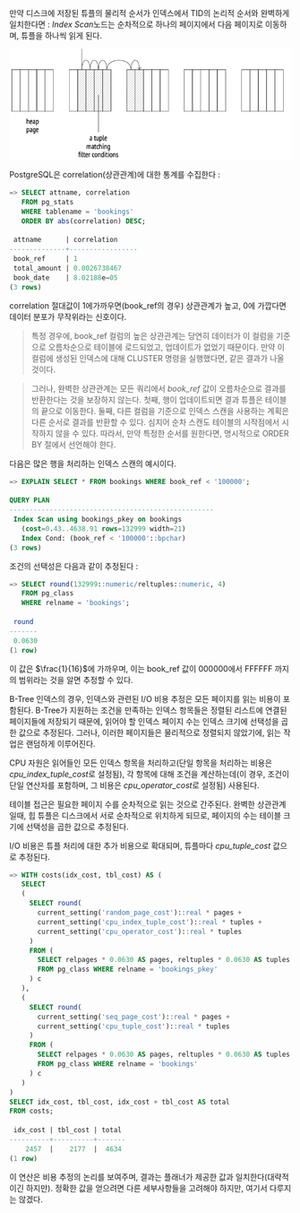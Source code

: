 만약 디스크에 저장된 튜플의 물리적 순서가 인덱스에서 TID의 논리적 순서와 완벽하게 일치한다면 : *Index Scan*노드는 순차적으로 하나의 페이지에서 다음 페이지로 이동하며, 튜플을 하나씩 읽게 된다.

![](_static/CleanShot%20-000090.png)

PostgreSQL은 correlation(상관관계)에 대한 통계를 수집한다 :

```sql
=> SELECT attname, correlation
   FROM pg_stats
   WHERE tablename = 'bookings'
   ORDER BY abs(correlation) DESC;

 attname      | correlation
--------------+-----------------
 book_ref     | 1
 total_amount | 0.0026738467
 book_date    | 8.02188e−05
(3 rows)
```

correlation 절대값이 1에가까우면(book_ref의 경우) 상관관계가 높고, 0에 가깝다면 데이터 분포가 무작위라는 신호이다.
> 특정 경우에, book_ref 컬럼의 높은 상관관계는 당연히 데이터가 이 컬럼을 기준으로 오름차순으로 테이블에 로드되었고, 업데이트가 없었기 때문이다. 만약 이 컬럼에 생성된 인덱스에 대해 CLUSTER 명령을 실행했다면, 같은 결과가 나올 것이다.

> 그러나, 완벽한 상관관계는 모든 쿼리에서 *book_ref* 값이 오름차순으로 결과를 반환한다는 것을 보장하지 않는다. 
> 첫째, 행이 업데이트되면 결과 튜플은 테이블의 끝으로 이동한다. 
> 둘째, 다른 컬럼을 기준으로 인덱스 스캔을 사용하는 계획은 다른 순서로 결과를 반환할 수 있다. 심지어 순차 스캔도 테이블의 시작점에서 시작하지 않을 수 있다.
> 따라서, 만약 특정한 순서를 원한다면, 명시적으로 ORDER BY 절에서 선언해야 한다.

다음은 많은 행을 처리하는 인덱스 스캔의 예시이다. 

```sql
=> EXPLAIN SELECT * FROM bookings WHERE book_ref < '100000';

QUERY PLAN
---------------------------------------------------
 Index Scan using bookings_pkey on bookings
   (cost=0.43..4638.91 rows=132999 width=21)
   Index Cond: (book_ref < '100000'::bpchar)
(3 rows)
```

조건의 선택성은 다음과 같이 추정된다 : 

```sql
=> SELECT round(132999::numeric/reltuples::numeric, 4)
   FROM pg_class
   WHERE relname = 'bookings';

 round
-------
 0.0630
(1 row)
```

이 값은 $\frac{1}{16}$에 가까우며, 이는 book_ref 값이 000000에서 FFFFFF 까지의 범위라는 것을 알면 추정할 수 있다.

B-Tree  인덱스의 경우, 인덱스와 관련된 I/O 비용 추정은 모든 페이지를 읽는 비용이 포함된다.
B-Tree가 지원하는 조건을 만족하는 인덱스 항목들은 정렬된 리스트에 연결된 페이지들에 저장되기 때문에, 읽어야 할 인덱스 페이지 수는 인덱스 크기에 선택성을 곱한 값으로 추정된다. 그러나, 이러한 페이지들은 물리적으로 정렬되지 않았기에, 읽는 작업은 랜덤하게 이루어진다.

CPU 자원은 읽어들인 모든 인덱스 항목을 처리하고(단일 항목을 처리하는 비용은 *cpu_index_tuple_cost*로 설정됨), 각 항목에 대해 조건을 계산하는데(이 경우, 조건이 단일 연산자를 포함하며, 그 비용은 *cpu_operator_cost*로 설정됨) 사용된다.

테이블 접근은 필요한 페이지 수를 순차적으로 읽는 것으로 간주된다.
완벽한 상관관계일때, 힙 튜플은 디스크에서 서로 순차적으로 위치하게 되므로, 페이지의 수는 테이블 크기에 선택성을 곱한 값으로 추정된다.

I/O 비용은 튜플 처리에 대한 추가 비용으로 확대되며, 튜플마다 *cpu_tuple_cost* 값으로 추정된다.

```sql
=> WITH costs(idx_cost, tbl_cost) AS (
   SELECT
   (
     SELECT round(
       current_setting('random_page_cost')::real * pages +
       current_setting('cpu_index_tuple_cost')::real * tuples +
       current_setting('cpu_operator_cost')::real * tuples
     )
     FROM (
       SELECT relpages * 0.0630 AS pages, reltuples * 0.0630 AS tuples
       FROM pg_class WHERE relname = 'bookings_pkey'
     ) c
   ),
   (
     SELECT round(
       current_setting('seq_page_cost')::real * pages +
       current_setting('cpu_tuple_cost')::real * tuples
     )
     FROM (
       SELECT relpages * 0.0630 AS pages, reltuples * 0.0630 AS tuples
       FROM pg_class WHERE relname = 'bookings'
     ) c
   )
)
SELECT idx_cost, tbl_cost, idx_cost + tbl_cost AS total
FROM costs;

 idx_cost | tbl_cost | total
----------+----------+-------
    2457  |    2177  |  4634
(1 row)
```

이 연산은 비용 추정의 논리를 보여주며, 결과는 플래너가 제공한 값과 일치한다(대략적이긴 하지만).
정확한 값을 얻으려면 다른 세부사항들을 고려해야 하지만, 여기서 다루지는 않겠다.

